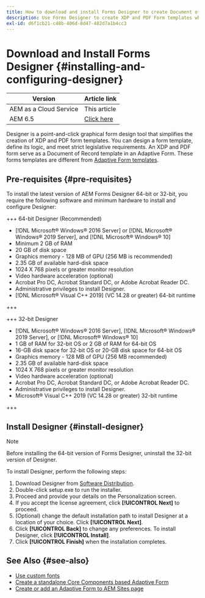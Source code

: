 ```yaml
---
title: How to download and install Forms Designer to create Document of Record templates?  
description: Use Forms Designer to create XDP and PDF Form templates which serve as a template for a Document of Record.
exl-id: d6f1cb21-c48b-406d-8d47-482d7a1b4cc3
---
```


# Download and Install Forms Designer {#installing-and-configuring-designer}

| Version | Article link |
| -------- | ---------------------------- |
| AEM as a Cloud Service |   This article                |
| AEM 6.5     | [Click here](https://experienceleague.adobe.com/docs/experience-manager-65/forms/install-aem-forms/jee-installation/installing-configuring-designer.html)      |

Designer is a point-and-click graphical form design tool that simplifies the creation of XDP and PDF form templates. You can design a form template, define its logic, and meet strict legislative requirements. An XDP and PDF form serve as a Document of Record template in an Adaptive Form. These forms templates are different from [Adaptive Form templates](template-editor.md).

## Pre-requisites {#pre-requisites}

To install the latest version of AEM Forms Designer 64-bit or 32-bit, you require the following software and minimum hardware to install and configure Designer:

+++ 64-bit Designer (Recommended)

* [!DNL Microsoft&reg; Windows&reg; 2016 Server] or [!DNL Microsoft&reg; Windows&reg; 2019 Server], and [!DNL Microsoft&reg; Windows&reg; 10]
* Minimum 2 GB of RAM
* 20 GB of disk space
* Graphics memory - 128 MB of GPU (256 MB is recommended)
* 2.35 GB of available hard-disk space
* 1024 X 768 pixels or greater monitor resolution
* Video hardware acceleration (optional)
* Acrobat Pro DC, Acrobat Standard DC, or Adobe Acrobat Reader DC.
* Administrative privileges to install Designer.
* [!DNL Microsoft&reg; Visual C++ 2019] (VC 14.28 or greater) 64-bit runtime

+++

+++ 32-bit Designer

* [!DNL Microsoft&reg; Windows&reg; 2016 Server], [!DNL Microsoft&reg; Windows&reg; 2019 Server], or [!DNL Microsoft&reg; Windows&reg; 10]
* 1 GB of RAM for 32-bit OS or 2 GB of RAM for 64-bit OS
* 16-GB disk space for 32-bit OS or 20-GB disk space for 64-bit OS
* Graphics memory - 128 MB of GPU (256 MB recommended)
* 2.35 GB of available hard-disk space
* 1024 X 768 pixels or greater monitor resolution
* Video hardware acceleration (optional)
* Acrobat Pro DC, Acrobat Standard DC, or Adobe Acrobat Reader DC.
* Administrative privileges to install Designer.
* Microsoft&reg; Visual C++ 2019 (VC 14.28 or greater) 32-bit runtime

+++

## Install Designer {#install-designer}

>[!NOTE]
>
> Before installing the 64-bit version of Forms Designer, uninstall the 32-bit version of Designer.

To install Designer, perform the following steps:

1. Download Designer from [Software Distribution](https://experience.adobe.com/downloads).
1. Double-click setup.exe to run the installer.
1. Proceed and provide your details on the Personalization screen.
1. If you accept the license agreement, click **[!UICONTROL Next]** to proceed.
1. (Optional) change the default installation path to install Designer at a location of your choice. Click **[!UICONTROL Next]**.
1. Click **[!UICONTROL Back]** to change any preferences. To install Designer, click **[!UICONTROL Install]**.
1. Click **[!UICONTROL Finish]** when the installation completes.

## See Also {#see-also}

* [Use custom fonts](/help/forms/use-custom-fonts.md)
* [Create a standalone Core Components based Adaptive Form](/help/forms/creating-adaptive-form-core-components.md)
* [Create or add an Adaptive Form to AEM Sites page](/help/forms/create-or-add-an-adaptive-form-to-aem-sites-page.md)